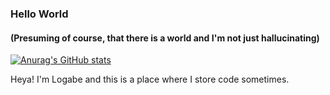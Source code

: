 ### Hello World
#### (Presuming of course, that there is a world and I'm not just hallucinating)
[![Anurag's GitHub stats](https://github-readme-stats.vercel.app/api?username=logabe&theme=dark)](https://github.com/anuraghazra/github-readme-stats)

Heya! I'm Logabe and this is a place where I store code sometimes.
